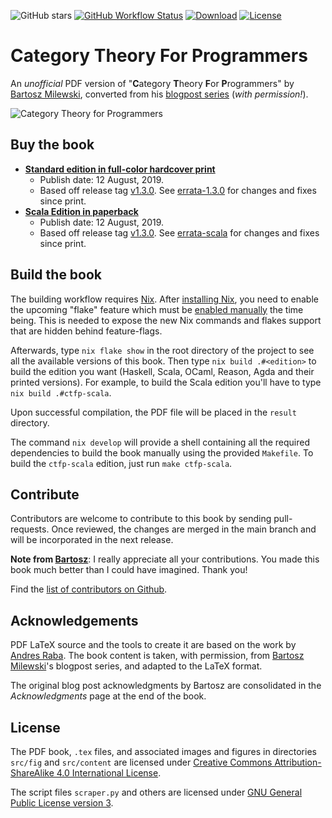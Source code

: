 ![GitHub stars][github stars]
[![GitHub Workflow Status][github workflow status]][github actions link]
[![Download][download badge]][github latest release]
[![License][license badge]][github latest release]

# Category Theory For Programmers

An _unofficial_ PDF version of "**C**ategory **T**heory **F**or **P**rogrammers"
by [Bartosz Milewski][bartosz github], converted from his [blogpost
series][blogpost series] (_with permission!_).

![Category Theory for Programmers][ctfp image]

## Buy the book

- **[Standard edition in full-color hardcover
  print][buy regular edition on blurb]**
  - Publish date: 12 August, 2019.
  - Based off release tag [v1.3.0][v1.3.0 github release link]. See
    [errata-1.3.0](errata-1.3.0.md) for changes and fixes since print.
- **[Scala Edition in paperback][buy scala edition on blurb]**
  - Publish date: 12 August, 2019.
  - Based off release tag [v1.3.0][v1.3.0 github release link]. See
    [errata-scala](errata-scala.md) for changes and fixes since print.

## Build the book

The building workflow requires [Nix][nix website]. After [installing
Nix][nix download website], you need to enable the upcoming "flake" feature
which must be [enabled manually][nixos wiki flake] the time being. This is
needed to expose the new Nix commands and flakes support that are hidden behind
feature-flags.

Afterwards, type `nix flake show` in the root directory of the project to see
all the available versions of this book. Then type `nix build .#<edition>` to
build the edition you want (Haskell, Scala, OCaml, Reason, Agda and their 
printed versions). For example, to build the Scala edition you'll have to type
`nix build .#ctfp-scala`.

Upon successful compilation, the PDF file will be placed in the `result`
directory.

The command `nix develop` will provide a shell containing all the required
dependencies to build the book manually using the provided `Makefile`. To build
the `ctfp-scala` edition, just run `make ctfp-scala`.

## Contribute

Contributors are welcome to contribute to this book by sending pull-requests.
Once reviewed, the changes are merged in the main branch and will be
incorporated in the next release.

**Note from [Bartosz][bartosz github]**: I really appreciate all your
contributions. You made this book much better than I could have imagined. Thank
you!

Find the [list of contributors on Github][contributors].

## Acknowledgements

PDF LaTeX source and the tools to create it are based on the work by [Andres
Raba][andres raba github]. The book content is taken, with permission, from
[Bartosz Milewski][bartosz github]'s blogpost series, and adapted to the LaTeX
format.

The original blog post acknowledgments by Bartosz are consolidated in the
_Acknowledgments_ page at the end of the book.

## License

The PDF book, `.tex` files, and associated images and figures in directories
`src/fig` and `src/content` are licensed under [Creative Commons
Attribution-ShareAlike 4.0 International License][license cc by sa].

The script files `scraper.py` and others are licensed under [GNU General Public
License version 3][license gnu gpl].

[download badge]:
  https://img.shields.io/badge/Download-latest-green.svg?style=flat-square
[github actions link]: https://github.com/hmemcpy/milewski-ctfp-pdf/actions
[github stars]:
  https://img.shields.io/github/stars/hmemcpy/milewski-ctfp-pdf.svg?style=flat-square
[github workflow status]:
  https://img.shields.io/github/actions/workflow/status/hmemcpy/milewski-ctfp-pdf/nix-flake-check.yaml?branch=master&style=flat-square
[github latest release]:
  https://github.com/hmemcpy/milewski-ctfp-pdf/releases/latest
[license badge]:
  https://img.shields.io/badge/License-CC_By_SA-green.svg?style=flat-square
[ctfp image]:
  https://user-images.githubusercontent.com/601206/47271389-8eea0900-d581-11e8-8e81-5b932e336336.png
[bartosz github]: https://github.com/BartoszMilewski
[nixos wiki flake]: https://nixos.wiki/wiki/Flakes
[andres raba github]: https://github.com/sarabander
[contributors]: https://github.com/hmemcpy/milewski-ctfp-pdf/graphs/contributors
[license cc by sa]: https://spdx.org/licenses/CC-BY-SA-4.0.html
[license gnu gpl]: https://spdx.org/licenses/GPL-3.0.html
[blogpost series]:
  https://bartoszmilewski.com/2014/10/28/category-theory-for-programmers-the-preface/
[buy regular edition on blurb]:
  https://www.blurb.com/b/9621951-category-theory-for-programmers-new-edition-hardco
[buy scala edition on blurb]:
  https://www.blurb.com/b/9603882-category-theory-for-programmers-scala-edition-pape
[v1.3.0 github release link]:
  https://github.com/hmemcpy/milewski-ctfp-pdf/releases/tag/v1.3.0
[nix website]: https://nixos.org/nix/
[nix download website]: https://nixos.org/download.html
